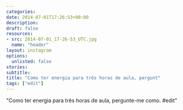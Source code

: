```yaml
---
categories:
date: 2014-07-01T17:26:53+00:00
description:
draft: false
resources:
- src: 2014-07-01_17-26-53_UTC.jpg
  name: "header"
layout: instagram
options:
  unlisted: false
stories:
subtitle:
title: "Como ter energia para três horas de aula, pergunt"
tags: ["edit"]
---
```


"Como ter energia para três horas de aula, pergunte-me como. #edit"
